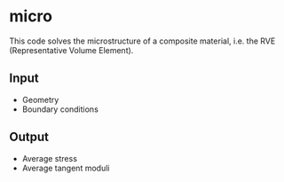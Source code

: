 # micro

This code solves the microstructure of a composite material, i.e. the RVE (Representative Volume Element).

## Input

- Geometry
- Boundary conditions

## Output

- Average stress
- Average tangent moduli
